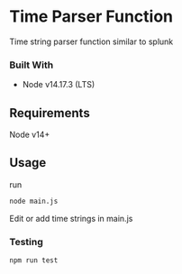 # Time Parser Function

Time string parser function similar to splunk

### Built With
* Node v14.17.3 (LTS)

## Requirements

Node v14+


## Usage
 run 

```sh
node main.js
```
Edit or add time strings in main.js

### Testing

```sh
npm run test
```





